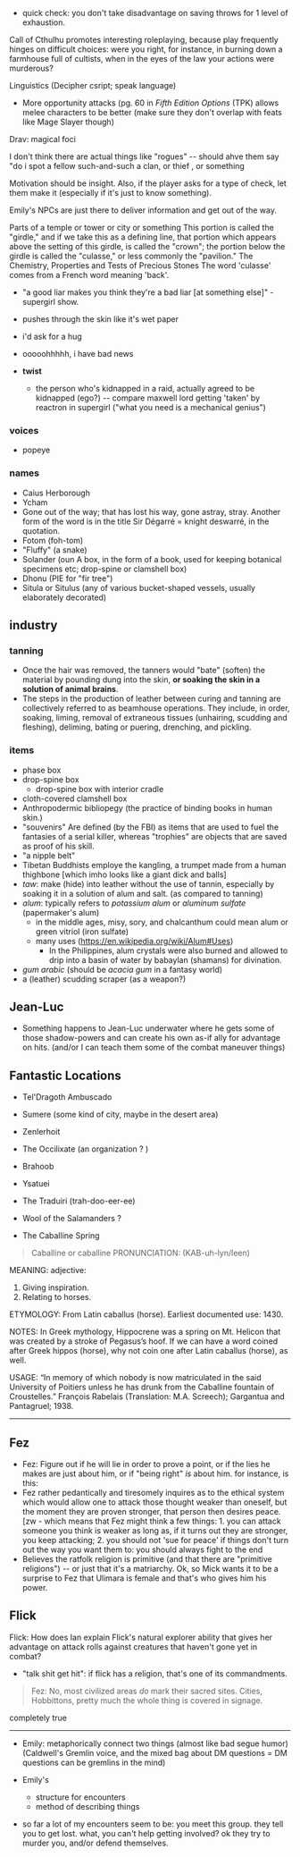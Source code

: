 - quick check: you don't take disadvantage on saving throws for 1 level of exhaustion. 

Call of Cthulhu promotes interesting roleplaying, because play frequently hinges on difficult choices: were you right, for instance, in burning down a farmhouse full of cultists, when in the eyes of the law your actions were murderous? 

Linguistics (Decipher csript; speak language)

- More opportunity attacks (pg. 60 in _Fifth Edition Options_ (TPK) allows melee characters to be better (make sure they don't overlap with feats like Mage Slayer though)

Drav: magical foci

I don't think there are actual things like "rogues" -- should ahve them say "do i spot a fellow such-and-such a clan, or thief , or something

Motivation should be insight. Also, if the player asks for a type of check, let them make it (especially if it's just to know something). 

Emily's NPCs are just there to deliver information and get out of the way.

Parts of a temple or tower or city or something
This portion is called the "girdle," and if we take this as a defining line, that portion which appears above the setting of this girdle, is called the "crown"; the portion below the girdle is called the "culasse," or less commonly the "pavilion." The Chemistry, Properties and Tests of Precious Stones
The word 'culasse' comes from a French word meaning 'back'.

- "a good liar makes you think they're a bad liar [at something else]" - supergirl show.

- pushes through the skin like it's wet paper

- i'd ask for a hug
- ooooohhhhh, i have bad news

- __twist__
	- the person who's kidnapped in a raid, actually agreed to be kidnapped (ego?) -- compare maxwell lord getting 'taken' by reactron in supergirl ("what you need is a mechanical genius")

### voices
- popeye


### names
- Caius Herborough
- Ycham
- Gone out of the way; that has lost his way, gone astray, stray. Another form of the word is in the title Sir Dégarré = knight deswarré, in the quotation.
- Fotom (foh-tom)
- "Fluffy" (a snake)
- Solander (oun A box, in the form of a book, used for keeping botanical specimens etc; drop-spine or clamshell box)
- Dhonu (PIE for "fir tree")
- Situla or Situlus (any of various bucket-shaped vessels, usually elaborately decorated)

## industry

### tanning
- Once the hair was removed, the tanners would "bate" (soften) the material by pounding dung into the skin, __or soaking the skin in a solution of animal brains__.
- The steps in the production of leather between curing and tanning are collectively referred to as beamhouse operations. They include, in order, soaking, liming, removal of extraneous tissues (unhairing, scudding and fleshing), deliming, bating or puering, drenching, and pickling.

### items
- phase box
- drop-spine box
	- drop-spine box with interior cradle
- cloth-covered clamshell box
- Anthropodermic bibliopegy (the practice of binding books in human skin.)
- "souvenirs" Are defined (by the FBI) as items that are used to fuel the fantasies of a serial killer, whereas "trophies" are objects that are saved as proof of his skill.
- "a nipple belt"
- Tibetan Buddhists employe the kangling, a trumpet made from a human thighbone [which imho looks like a giant dick and balls]
- _taw_: make (hide) into leather without the use of tannin, especially by soaking it in a solution of alum and salt. (as compared to tanning)
- _alum_: typically refers to _potassium alum_ or _aluminum sulfate_ (papermaker's alum)
	- in the middle ages, misy, sory, and chalcanthum could mean alum or green vitriol (iron sulfate)
	- many uses (https://en.wikipedia.org/wiki/Alum#Uses)
		- In the Philippines, alum crystals were also burned and allowed to drip into a basin of water by babaylan (shamans) for divination. 
- _gum arabic_ (should be _acacia gum_ in a fantasy world)
- a (leather) scudding scraper (as a weapon?)

## Jean-Luc
- Something happens to Jean-Luc underwater where he gets some of those shadow-powers and can create his own as-if ally for advantage on hits. (and/or I can teach them some of the combat maneuver things)


## Fantastic Locations
- Tel'Dragoth Ambuscado
- Sumere (some kind of city, maybe in the desert area)
- Zenlerhoit
- The Occilixate (an organization ? )
- Brahoob
- Ysatuei
- The Traduiri (trah-doo-eer-ee)
- Wool of the Salamanders ?

- The Caballine Spring
> Caballine or caballine
PRONUNCIATION:
(KAB-uh-lyn/leen) 

MEANING:
adjective:
1. Giving inspiration.
2. Relating to horses.

ETYMOLOGY:
From Latin caballus (horse). Earliest documented use: 1430.

NOTES:
In Greek mythology, Hippocrene was a spring on Mt. Helicon that was created by a stroke of Pegasus’s hoof. If we can have a word coined after Greek hippos (horse), why not coin one after Latin caballus (horse), as well.

USAGE:
“In memory of which nobody is now matriculated in the said University of Poitiers unless he has drunk from the Caballine fountain of Croustelles.”
François Rabelais (Translation: M.A. Screech); Gargantua and Pantagruel; 1938.

--- 

## Fez
- Fez: Figure out if he will lie in order to prove a point, or if the lies he makes are just about him, or if "being right" _is_ about him. for instance, is this:
- Fez rather pedantically and tiresomely inquires as to the ethical system which would allow one to attack those thought weaker than oneself, but the moment they are proven stronger, that person then desires peace. [zw - which means that Fez might think a few things: 1. you can attack someone you think is weaker as long as, if it turns out they are stronger, you keep attacking; 2. you should not 'sue for peace' if things don't turn out the way you want them to: you should always fight to the end
- Believes the ratfolk religion is primitive (and that there are "primitive religions") -- or just that it's a matriarchy. Ok, so Mick wants it to be a surprise to Fez that Ulimara is female and that's who gives him his power.

## Flick
Flick: How does Ian explain Flick's natural explorer ability that gives her advantage on attack rolls against creatures that haven't gone yet in combat?
- "talk shit get hit": if flick has a religion, that's one of its commandments. 

> Fez: No, most civilized areas _do_ mark their sacred sites. Cities, Hobbittons, pretty much the whole thing is covered in signage. 

completely true

--- 

- Emily: metaphorically connect two things (almost like bad segue humor) (Caldwell's Gremlin voice, and the mixed bag about DM questions = DM questions can be gremlins in the mind)
- Emily's
	- structure for encounters
	- method of describing things

- so far a lot of my encounters seem to be: you meet this group. they tell you to get lost. what, you can't help getting involved? ok they try to murder you, and/or defend themselves. 
